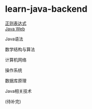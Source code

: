 # learn-java-backend

[正则表达式](https://github.com/ziishaned/learn-regex/blob/master/translations/README-cn.md)<br>
[Java Web](https://www.bilibili.com/video/BV11741127ic?from=search&seid=15319522933890015197)

Java语法

数学结构与算法

计算机网络

操作系统

数据库原理

Java相关技术

(待补完)